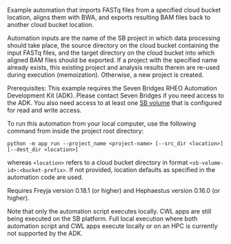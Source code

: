 Example automation that imports FASTq files from a specified cloud bucket location, aligns them with BWA, and exports resulting BAM files back to another cloud bucket location. 

Automation inputs are the name of the SB project in which data processing should take place, the source directory on the cloud bucket containing the input FASTq files, and the target directory on the cloud bucket into which aligned BAM files should be exported. If a project with the specified name already exists, this existing project and analysis results therein are re-used during execution (memoization). Otherwise, a new project is created.

Prerequisites: This example requires the Seven Bridges RHEO Automation Development Kit (ADK). Please contact Seven Bridges if you need access to the ADK. You also need access to at least one [SB volume](https://docs.sevenbridges.com/docs/volumes) that is configured for read and write access.

To run this automation from your local computer, use the following command from inside the project root directory:

```
python -m app run --project_name <project-name> [--src_dir <location>] [--dest_dir <location>]
```
   
whereas `<location>` refers to a cloud bucket directory in format `<sb-volume-id>:<bucket-prefix>`. If not provided, location defaults as specified in the automation code are used.

Requires Freyja version 0.18.1 (or higher) and Hephaestus version 0.16.0 (or higher). 

Note that only the automation script executes locally. CWL apps are still being executed on the SB platform. Full local execution where both automation script and CWL apps execute locally or on an HPC is currently not supported by the ADK.
